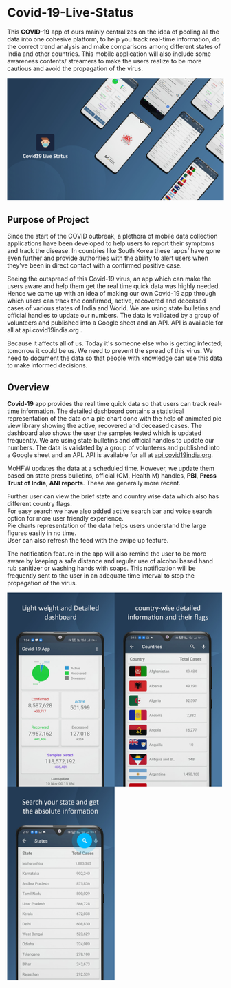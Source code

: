 # Covid-19-Live-Status
This **COVID-19** app of ours mainly centralizes on the idea of pooling all the data into one cohesive platform, to help you track real-time information, do the correct trend analysis and make comparisons among different states of India and other countries. This mobile application will also include some awareness contents/ streamers to make the users realize to be more cautious and avoid the propagation of the virus.<br>

<p>
<img src = "https://github.com/Roshannahak/Covid-19-Live-Status/blob/main/screenshots/intro_ss.jpg"/>
</p>

## Purpose of Project
Since the start of the COVID outbreak, a plethora of mobile data collection applications have been developed to help users to report their symptoms and track the disease. In countries like South Korea these ‘apps’ have gone even further and provide authorities with the ability to alert users when they’ve been in direct contact with a confirmed positive case.<br> 

Seeing the outspread of this Covid-19 virus, an app which can make the users aware and help them get the real time quick data was highly needed. Hence we came up with an idea of making our own Covid-19 app through which users can track the confirmed, active, recovered and deceased cases of various states of India and World. 
We are using state bulletins and official handles to update our numbers. The data is validated by a group of volunteers and published into a Google sheet and an API. API is available for all at api.covid19india.org .<br>

Because it affects all of us. Today it's someone else who is getting infected; tomorrow it could be us. We need to prevent the spread of this virus. We need to document the data so that people with knowledge can use this data to make informed decisions.<br>


## Overview
**Covid-19** app provides the real time quick data so that users can track real-time information.
The detailed dashboard contains a statistical representation of the data on a pie chart done with the help of animated pie view library showing the active, recovered and deceased cases. The dashboard also shows the user the samples tested which is updated frequently.
We are using state bulletins and official handles to update our numbers. The data is validated by a group of volunteers and published into a Google sheet and an API. API is available for all at [api.covid19india.org](https://www.covid19india.org/).<br>

MoHFW updates the data at a scheduled time. However, we update them based on state press bulletins, official (CM, Health M) handles, **PBI**, **Press Trust of India**, **ANI reports**. These are generally more recent.<br>

Further user can view the brief state and country wise data which also has different country flags.<br>
For easy search we have also added active search bar and voice search option for more user friendly experience.<br>
Pie charts representation of the data helps users understand the large figures easily in no time.<br>
User can also refresh the feed with the swipe up feature.<br>

The notification feature in the app will also remind the user to be more aware by keeping a safe distance and regular use of alcohol based hand rub sanitizer or washing hands with soaps. This notification will be frequently sent to the user in an adequate time interval to stop the propagation of the virus.<br>

<img align = "left" src = "https://github.com/Roshannahak/Covid-19-Live-Status/blob/main/screenshots/dashboard.jpg" width = "250" height = "450"/>
<img align = "left" src = "https://github.com/Roshannahak/Covid-19-Live-Status/blob/main/screenshots/country_list.jpg" width = "250" height = "450"/>
<img align = "left" src = "https://github.com/Roshannahak/Covid-19-Live-Status/blob/main/screenshots/state_list.jpg" width = "250" height = "450"/>
